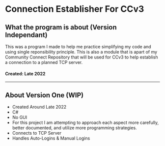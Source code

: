 # Connection Establisher For CCv3
## What the program is about (Version Independant)
This was a program I made to help me practice simplifying my code and using single reponsibility principle. This is also a module that is apart of my Community Connect Repository that will be used for CCv3 to help establish a connection to a planned TCP server. 

#### Created: Late 2022

-----------------------------------------------------------------------------------------------------------------------------------------------------------------------
## About Version One (WIP)
 - Created Around Late 2022
 - C#
 - No GUI
 - For this project I am attempting to approach each aspect more carefully, better documented, and utilize more programming strategies.
 - Connects to TCP Server
 - Handles Auto-Logins & Manual Logins
